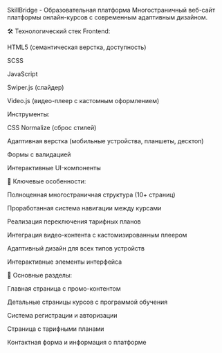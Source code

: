 SkillBridge - Образовательная платформа
Многостраничный веб-сайт платформы онлайн-курсов с современным адаптивным дизайном.

🛠 Технологический стек
Frontend:

HTML5 (семантическая верстка, доступность)

SCSS

JavaScript

Swiper.js (слайдер)

Video.js (видео-плеер с кастомным оформлением)

Инструменты:

CSS Normalize (сброс стилей)

Адаптивная верстка (мобильные устройства, планшеты, десктоп)

Формы с валидацией

Интерактивные UI-компоненты

🌟 Ключевые особенности:

Полноценная многостраничная структура (10+ страниц)

Проработанная система навигации между курсами

Реализация переключения тарифных планов

Интеграция видео-контента с кастомизированным плеером

Адаптивный дизайн для всех типов устройств

Интерактивные элементы интерфейса

📁 Основные разделы:

Главная страница с промо-контентом

Детальные страницы курсов с программой обучения

Система регистрации и авторизации

Страница с тарифными планами

Контактная форма и информация о платформе
